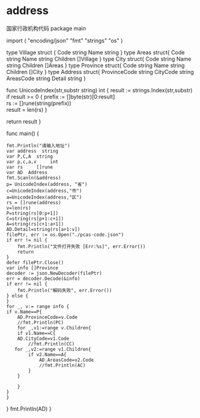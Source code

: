 # address
国家行政机构代码
package main

import (
   "encoding/json"
    "fmt"
   "strings"
   "os"
)

type Village struct {
    Code   string
    Name   string
}
type Areas struct{
    Code string
    Name string
    Children []Village
}
type City struct{
    Code string
    Name string
    Children []Areas
}
type Province struct{
    Code string
    Name string
    Children []City
}
type Address struct{
    ProvinceCode string
    CityCode     string 
    AreasCode    string
    Detail       string
}

func UnicodeIndex(str,substr string) int {
  result := strings.Index(str,substr)  
  if result >= 0 {
    prefix := []byte(str)[0:result]  
    rs := []rune(string(prefix))  
    result = len(rs)
  }
  
  return result
}

func main() {
   
    fmt.Println("请输入地址")
    var address  string
    var P,C,A  string
    var p,c,a,v     int
    var rs     []rune
    var AD  Address
    fmt.Scanln(&address)
    p= UnicodeIndex(address, "省")  
    c=UnicodeIndex(address,"市")
    a=UnicodeIndex(address,"区")
    rs = []rune(address)
    v=len(rs)
    P=string(rs[0:p+1])
    C=string(rs[p+1:c+1])
    A=string(rs[c+1:a+1])
    AD.Detail=string(rs[a+1:v])
    filePtr, err := os.Open("./pcas-code.json")
    if err != nil {
        fmt.Println("文件打开失败 [Err:%s]", err.Error())
        return
    }
    defer filePtr.Close()
    var info []Province
    decoder := json.NewDecoder(filePtr)
    err = decoder.Decode(&info)
    if err != nil {
        fmt.Println("解码失败", err.Error())
    } else {
    }
    for _, v:= range info {
    if v.Name==P{
        AD.ProvinceCode=v.Code
        //fmt.Println(PC)
        for _,v1:=range v.Children{
        if v1.Name==C{
        AD.CityCode=v1.Code
            //fmt.Println(CC)
       for _,v2:=range v1.Children{
            if v2.Name==A{
                AD.AreasCode=v2.Code
                //fmt.Println(AC)
            }
        }
        
        }
    }
    }

}
fmt.Println(AD)
}

